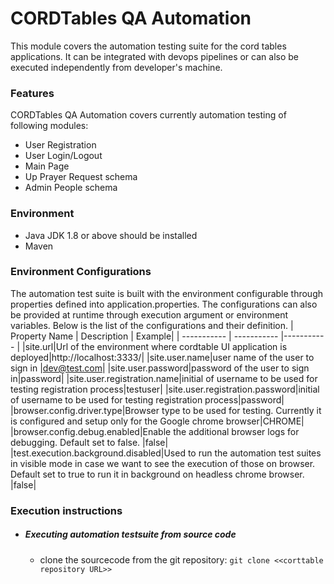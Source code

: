 # CORDTables QA Automation 
This module covers the automation testing suite for the cord tables applications. It can be integrated with devops pipelines or can also be executed independently from developer's machine. 

### Features
CORDTables QA Automation covers currently automation testing of following modules: 
* User Registration
* User Login/Logout
* Main Page 
* Up Prayer Request schema 
* Admin People schema

### Environment 
* Java JDK 1.8 or above should be installed
* Maven 

### Environment Configurations 
 The automation test suite is built with the environment configurable through properties defined into application.properties. The configurations can also be provided at runtime through execution argument or environment variables. 
 Below is the list of the configurations and their definition. 
 | Property Name | Description | Example|
 | ----------- | ----------- |----------- |
 |site.url|Url of the environment where cordtable UI application is deployed|http://localhost:3333/|
|site.user.name|user name of the user to sign in |dev@test.com|
|site.user.password|password of the user to sign in|password|
|site.user.registration.name|initial of username to be used for testing registration process|testuser|
|site.user.registration.password|initial of username to be used for testing registration process|password|
|browser.config.driver.type|Browser type to be used for testing. Currently it is configured and setup only for the Google chrome browser|CHROME|
|browser.config.debug.enabled|Enable the additional browser logs for debugging. Default set to false. |false|
|test.execution.background.disabled|Used to run the automation test suites in visible mode in case we want to see the execution of those on browser. Default set to true to run it in background on headless chrome browser. |false|

### Execution instructions
* ##### Executing automation testsuite from source code
    * clone the sourcecode from the git repository: 
    ```git clone <<corttable repository URL>>```
